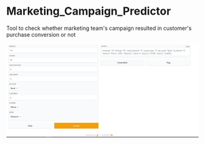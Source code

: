 # Marketing_Campaign_Predictor
Tool to check whether marketing team's campaign resulted in customer's purchase conversion or not


![Tool](results/app.JPG?raw=true "Gradio App")

